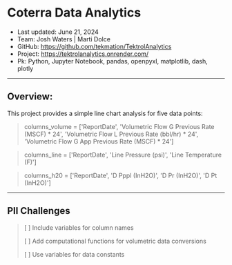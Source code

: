 # Coterra Data Analytics

- Last updated: June 21, 2024
- Team: Josh Waters | Marti Dolce
- GitHub: https://github.com/tekmation/TektrolAnalytics
- Project: https://tektrolanalytics.onrender.com/
- Pk: Python, Jupyter Notebook, pandas, openpyxl, matplotlib, dash, plotly
---
## Overview:
This project provides a simple line chart analysis for five data points:

> columns_volume = ['ReportDate', 'Volumetric Flow G Previous Rate (MSCF) * 24', 'Volumetric Flow L Previous Rate (bbl/hr) * 24', 'Volumetric Flow G App Previous Rate (MSCF) * 24']

> columns_line = ['ReportDate', 'Line Pressure (psi)', 'Line Temperature (F)']

> columns_h20 = ['ReportDate', 'D Pppl (InH2O)', 'D Pr (InH2O)', 'D Pt (InH2O)']

---

## PII Challenges

> [ ] Include variables for column names
>
> [ ] Add computational functions for volumetric data conversions
> 
>  [ ] Use variables for data constants

